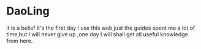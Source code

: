 # DaoLing
it is a belief
it's the first day I use this web,just the guides spent me a lot of time,but I will never give up ,one day I will shall get all useful knowledge from here.
